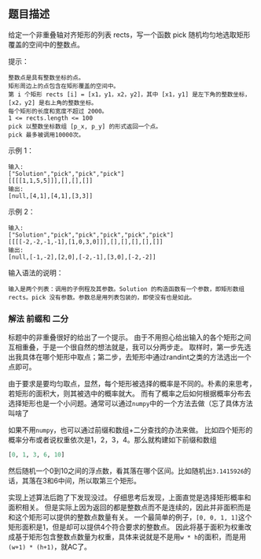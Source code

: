 ## 题目描述
给定一个非重叠轴对齐矩形的列表 rects，写一个函数 pick 随机均匀地选取矩形覆盖的空间中的整数点。

提示：
```
整数点是具有整数坐标的点。
矩形周边上的点包含在矩形覆盖的空间中。
第 i 个矩形 rects [i] = [x1，y1，x2，y2]，其中 [x1，y1] 是左下角的整数坐标，[x2，y2] 是右上角的整数坐标。
每个矩形的长度和宽度不超过 2000。
1 <= rects.length <= 100
pick 以整数坐标数组 [p_x, p_y] 的形式返回一个点。
pick 最多被调用10000次。
```

示例 1：
```
输入: 
["Solution","pick","pick","pick"]
[[[[1,1,5,5]]],[],[],[]]
输出: 
[null,[4,1],[4,1],[3,3]]
```
示例 2：
```
输入: 
["Solution","pick","pick","pick","pick","pick"]
[[[[-2,-2,-1,-1],[1,0,3,0]]],[],[],[],[],[]]
输出: 
[null,[-1,-2],[2,0],[-2,-1],[3,0],[-2,-2]]
```

输入语法的说明：
```
输入是两个列表：调用的子例程及其参数。Solution 的构造函数有一个参数，即矩形数组 rects。pick 没有参数。参数总是用列表包装的，即使没有也是如此。
```

### 解法 前缀和 二分
标题中的非重叠很好的给出了一个提示。
由于不用担心给出输入的各个矩形之间互相重叠，于是一个很自然的想法就是，我可以分两步走。
取样时，第一步先选出我具体在哪个矩形中取点；第二步，去矩形中通过randint之类的方法选出一个点即可。

由于要求是要均匀取点，显然，每个矩形被选择的概率是不同的。朴素的来思考，若矩形的面积大，则其被选中的概率就大。
而有了概率之后如何根据概率分布去选择矩形也是一个小问题。通常可以通过`numpy`中的一个方法去做（忘了具体方法叫啥了

如果不用`numpy`，也可以通过前缀和数组+二分查找的办法来做。
比如四个矩形的概率分布或者说权重依次是1，2，3，4。那么就构建如下前缀和数组
```python
[0, 1, 3, 6, 10]
```
然后随机一个0到10之间的浮点数，看其落在哪个区间。比如随机出`3.1415926`的话，其落在3和6中间，所以取第三个矩形。

实现上述算法后跑了下发现没过。
仔细思考后发现，上面直觉是选择矩形概率和面积相关。
但是实际上因为返回的都是整数点而不是连续的，因此并非面积而是和这个矩形可以提供的整数点数量有关。
一个最简单的例子，`[0, 0, 1, 1]`这个矩形面积是1，但是却可以提供4个符合要求的整数点。
因此将基于面积为权重改成基于矩形包含整数点数量为权重，具体来说就是不是用`w * h`的面积，而是用`(w+1) * (h+1)`，就AC了。